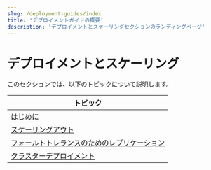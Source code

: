 ```yaml
---
slug: /deployment-guides/index
title: 'デプロイメントガイドの概要'
description: 'デプロイメントとスケーリングセクションのランディングページ'
---
```



# デプロイメントとスケーリング

このセクションでは、以下のトピックについて説明します。

| トピック                                                       |
|---------------------------------------------------------------|
| [はじめに](/architecture/introduction)                      |
| [スケーリングアウト](/architecture/horizontal-scaling)     |
| [フォールトトレランスのためのレプリケーション](/architecture/replication) |
| [クラスターデプロイメント](/architecture/cluster-deployment) |

